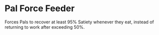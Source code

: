 # Pal Force Feeder
 Forces Pals to recover at least 95% Satiety whenever they eat, instead of returning to work after exceeding 50%.
